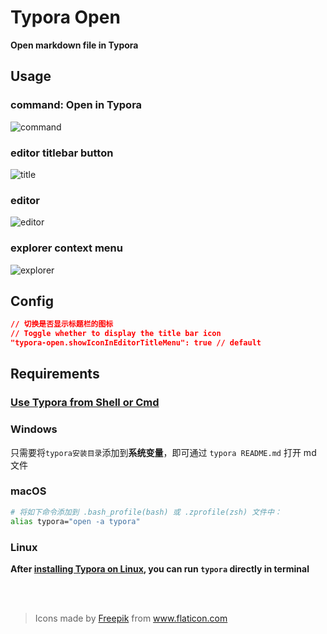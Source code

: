 # Typora Open

**Open markdown file in Typora**

## Usage

### command: Open in Typora

![command](https://i.loli.net/2021/06/11/eAX8wNsHR7Pb52y.gif)

### editor titlebar button

![title](https://i.loli.net/2021/06/11/PQnsBZ4e9jTSkDC.gif)

### editor

![editor](https://i.loli.net/2021/06/11/IjXrWxPzGAdVmUb.gif)

### explorer context menu

![explorer](https://i.loli.net/2021/06/11/8kI91lqW7uHcNTE.gif)

## Config

```json
// 切换是否显示标题栏的图标
// Toggle whether to display the title bar icon
"typora-open.showIconInEditorTitleMenu": true // default
```

## Requirements

### [**Use Typora from Shell or Cmd**](https://support.typora.io/Use-Typora-From-Shell-or-cmd/)

### Windows

只需要将`typora安装目录`添加到**系统变量**，即可通过 `typora README.md` 打开 md 文件

### macOS

```bash
# 将如下命令添加到 .bash_profile(bash) 或 .zprofile(zsh) 文件中：
alias typora="open -a typora"
```

### Linux

**After [installing Typora on Linux](https://support.typora.io/Typora-on-Linux/), you can run `typora` directly in terminal**

<br>

<br>



> <div>Icons made by <a href="https://www.freepik.com" title="Freepik">Freepik</a> from <a href="https://www.flaticon.com/" title="Flaticon">www.flaticon.com</a></div>
